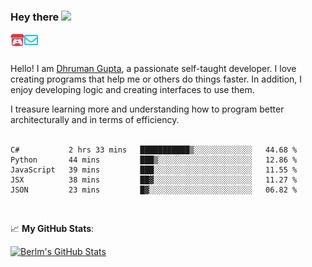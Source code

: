 ### Hey there <img src="https://media.giphy.com/media/hvRJCLFzcasrR4ia7z/giphy.gif" width="25px">

<a href="https://itch.io/profile/berlm">
  <img align="left" alt="Berlm's Itch" width="22px" src="/assets/itch-io.svg" />
</a>
<a href="mailto:me@berlm.me">
  <img align="left" alt="Email Berlm" width="22px" src="/assets/envelope.svg" />
</a>

<br />  
<br />  
  
Hello! I am [Dhruman Gupta](https://berlm.me/), a passionate self-taught developer. I love creating programs that help me or others do things faster. In addition, I enjoy developing logic and creating interfaces to use them.  

I treasure learning more and understanding how to program better architecturally and in terms of efficiency.  
<br />

<!--START_SECTION:waka-->
```text
C#           2 hrs 33 mins   ███████████▒░░░░░░░░░░░░░   44.68 % 
Python       44 mins         ███▒░░░░░░░░░░░░░░░░░░░░░   12.86 % 
JavaScript   39 mins         ███░░░░░░░░░░░░░░░░░░░░░░   11.55 % 
JSX          38 mins         ██▓░░░░░░░░░░░░░░░░░░░░░░   11.27 % 
JSON         23 mins         █▓░░░░░░░░░░░░░░░░░░░░░░░   06.82 % 
```
<!--END_SECTION:waka-->
<br />  

📈 **My GitHub Stats**:  

[![Berlm's GitHub Stats](https://github-readme-stats.vercel.app/api?username=dhrumangupta&theme=gotham&show_icons=true&count_private=true)](https://berlm.me)

